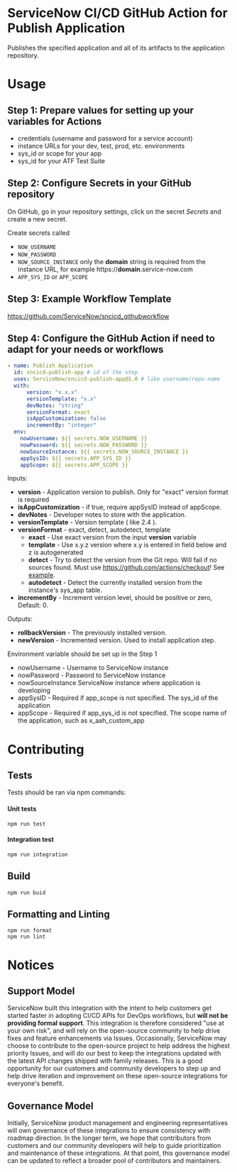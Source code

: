 # ServiceNow CI/CD GitHub Action for Publish Application

Publishes the specified application and all of its artifacts to the application repository.

# Usage
## Step 1: Prepare values for setting up your variables for Actions
- credentials (username and password for a service account)
- instance URLs for your dev, test, prod, etc. environments
- sys_id or scope for your app
- sys_id for your ATF Test Suite

## Step 2: Configure Secrets in your GitHub repository
On GitHub, go in your repository settings, click on the secret _Secrets_ and create a new secret.

Create secrets called 
- `NOW_USERNAME`
- `NOW_PASSWORD`
- `NOW_SOURCE_INSTANCE` only the **domain** string is required from the instance URL, for example https://**domain**.service-now.com
- `APP_SYS_ID` or `APP_SCOPE`

## Step 3: Example Workflow Template
https://github.com/ServiceNow/sncicd_githubworkflow

## Step 4: Configure the GitHub Action if need to adapt for your needs or workflows
```yaml
- name: Publish Application 
  id: sncicd-publish-app # id of the step
  uses: ServiceNow/sncicd-publish-app@1.0 # like username/repo-name
  with:
      version: "x.x.x"
      versionTemplate: "x.x"
      devNotes: "string"
      versionFormat: exact
      isAppCustomization: false
      incrementBy: "integer"
  env:
    nowUsername: ${{ secrets.NOW_USERNAME }}
    nowPassword: ${{ secrets.NOW_PASSWORD }}
    nowSourceInstance: ${{ secrets.NOW_SOURCE_INSTANCE }}
    appSysID: ${{ secrets.APP_SYS_ID }}
    appScope: ${{ secrets.APP_SCOPE }}
```
Inputs:
- **version** - Application version to publish. Only for "exact" version format is required
- **isAppCustomization** - if true, require appSysID instead of appScope.
- **devNotes** - Developer notes to store with the application.
- **versionTemplate** - Version template ( like 2.4 ).
- **versionFormat** - exact, detect, autodetect, template
    - **exact** - Use exact version from the input **version** variable
    - **template** - Use x.y.z version where x.y is entered in field below and z is autogenerated
    - **detect** - Try to detect the version from the Git repo. Will fail if no sources found. Must use https://github.com/actions/checkout! See [example](https://github.com/ServiceNow/sncicd_githubworkflow/blob/master/workflow_publish_with_detect.yml).
    - **autodetect** - Detect the currently installed version from the instance's sys_app table.  
- **incrementBy** - Increment version level, should be positive or zero, Default: 0.

Outputs:
- **rollbackVersion** - The previously installed version.
- **newVersion** - Incremented version. Used to install application step.
    
Environment variable should be set up in the Step 1
- nowUsername - Username to ServiceNow instance
- nowPassword - Password to ServiceNow instance
- nowSourceInstance ServiceNow instance where application is developing
- appSysID - Required if app_scope is not specified. The sys_id of the application
- appScope - Required if app_sys_id is not specified. The scope name of the application, such as x_aah_custom_app

# Contributing

## Tests

Tests should be ran via npm commands:

#### Unit tests
```shell script
npm run test
```   

#### Integration test
```shell script
npm run integration
```   

## Build

```shell script
npm run buid
```

## Formatting and Linting
```shell script
npm run format
npm run lint
```

# Notices

## Support Model

ServiceNow built this integration with the intent to help customers get started faster in adopting CI/CD APIs for DevOps workflows, but __will not be providing formal support__. This integration is therefore considered "use at your own risk", and will rely on the open-source community to help drive fixes and feature enhancements via Issues. Occasionally, ServiceNow may choose to contribute to the open-source project to help address the highest priority Issues, and will do our best to keep the integrations updated with the latest API changes shipped with family releases. This is a good opportunity for our customers and community developers to step up and help drive iteration and improvement on these open-source integrations for everyone's benefit. 

## Governance Model

Initially, ServiceNow product management and engineering representatives will own governance of these integrations to ensure consistency with roadmap direction. In the longer term, we hope that contributors from customers and our community developers will help to guide prioritization and maintenance of these integrations. At that point, this governance model can be updated to reflect a broader pool of contributors and maintainers. 
